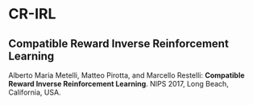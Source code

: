 # CR-IRL 
## Compatible Reward Inverse Reinforcement Learning

Alberto Maria Metelli, Matteo Pirotta, and Marcello Restelli:
**Compatible Reward Inverse Reinforcement Learning**. NIPS 2017, Long Beach, California, USA.

